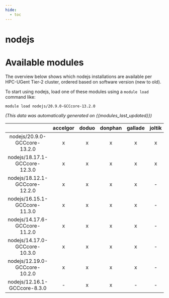 ```yaml
---
hide:
  - toc
---
```


nodejs
======

# Available modules


The overview below shows which nodejs installations are available per HPC-UGent Tier-2 cluster, ordered based on software version (new to old).

To start using nodejs, load one of these modules using a `module load` command like:

```shell
module load nodejs/20.9.0-GCCcore-13.2.0
```

*(This data was automatically generated on {{modules_last_updated}})*  

| |accelgor|doduo|donphan|gallade|joltik|shinx|skitty|
| :---: | :---: | :---: | :---: | :---: | :---: | :---: | :---: |
|nodejs/20.9.0-GCCcore-13.2.0|x|x|x|x|x|x|x|
|nodejs/18.17.1-GCCcore-12.3.0|x|x|x|x|x|x|x|
|nodejs/18.12.1-GCCcore-12.2.0|x|x|x|x|-|-|-|
|nodejs/16.15.1-GCCcore-11.3.0|x|x|x|x|-|-|-|
|nodejs/14.17.6-GCCcore-11.2.0|x|x|x|x|-|-|-|
|nodejs/14.17.0-GCCcore-10.3.0|x|x|x|x|-|-|-|
|nodejs/12.19.0-GCCcore-10.2.0|x|x|x|x|-|-|-|
|nodejs/12.16.1-GCCcore-8.3.0|-|x|x|-|-|-|-|
